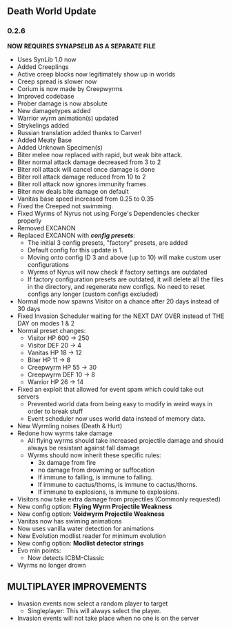 ## Death World Update
### 0.2.6
**NOW REQUIRES SYNAPSELIB AS A SEPARATE FILE**
- Uses SynLib 1.0 now
- Added Creeplings
- Active creep blocks now legitimately show up in worlds
- Creep spread is slower now
- Corium is now made by Creepwyrms
- Improved codebase
- Prober damage is now absolute
- New damagetypes added
- Warrior wyrm animation(s) updated
- Strykelings added
- Russian translation added thanks to Carver!
- Added Meaty Base
- Added Unknown Specimen(s)
- Biter melee now replaced with rapid, but weak bite attack.
- Biter normal attack damage decreased from 3 to 2
- Biter roll attack will cancel once damage is done
- Biter roll attack damage reduced from 10 to 2
- Biter roll attack now ignores immunity frames
- Biter now deals bite damage on default
- Vanitas base speed increased from 0.25 to 0.35
- Fixed the Creeped not swimming.
- Fixed Wyrms of Nyrus not using Forge's Dependencies checker properly
- Removed EXCANON
- Replaced EXCANON with **_config presets_**:
  - The initial 3 config presets, "factory" presets, are added
  - Default config for this update is 1.
  - Moving onto config ID 3 and above (up to 10) will make custom user configurations
  - Wyrms of Nyrus will now check if factory settings are outdated
  - If factory configuration presets are outdated, it will delete all the files in the directory, and regenerate new configs. No need to reset configs any longer (custom configs excluded)
- Normal mode now spawns Visitor on a chance after 20 days instead of 30 days
- Fixed Invasion Scheduler waiting for the NEXT DAY OVER instead of THE DAY on modes 1 & 2
- Normal preset changes:
  - Visitor HP 600 -> 250
  - Visitor DEF 20 -> 4
  - Vanitas HP 18 -> 12
  - Biter HP 11 -> 8
  - Creepwyrm HP 55 -> 30
  - Creepwyrm DEF 10 -> 8
  - Warrior HP 26 -> 14
- Fixed an exploit that allowed for event spam which could take out servers
  - Prevented world data from being easy to modify in weird ways in order to break stuff 
  - Event scheduler now uses world data instead of memory data.
- New Wyrmling noises (Death & Hurt)
- Redone how wyrms take damage
  - All flying wyrms should take increased projectile damage and should always be resistant against fall damage
  - Wyrms should now inherit these specific rules:
    - 3x damage from fire
    - no damage from drowning or suffocation
    - If immune to falling, is immune to falling.
    - If immune to cactus/thorns, is immune to cactus/thorns.
    - If immune to explosions, is immune to explosions.
- Visitors now take extra damage from projectiles (Commonly requested)
- New config option: **Flying Wyrm Projectile Weakness**
- New config option: **Voidwyrm Projectile Weakness**
- Vanitas now has swiming animations
- Now uses vanilla water detection for animations
- New Evolution modlist reader for minimum evolution
- New config option: **Modlist detector strings**
- Evo min points:
  - Now detects ICBM-Classic
- Wyrms no longer drown

## MULTIPLAYER IMPROVEMENTS
- Invasion events now select a random player to target
  - Singleplayer: This will always select the player.
- Invasion events will not take place when no one is on the server
